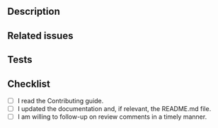 ## Description

<!-- Add a paragraph with a description of what this PR is doing, updating or removing. -->

## Related issues

<!-- Add a list of the issues related to this PR. -->

## Tests

<!-- Describe or reference for all changed/updated/fixed behaviors. -->

## Checklist

- [ ] I read the Contributing guide.
- [ ] I updated the documentation and, if relevant, the README.md file.
- [ ] I am willing to follow-up on review comments in a timely manner.
